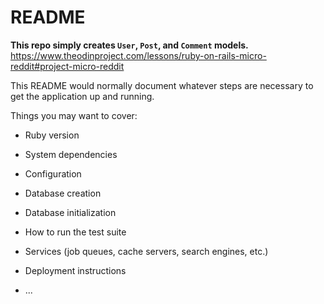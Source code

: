 # README

**This repo simply creates `User`, `Post`, and `Comment` models.**
https://www.theodinproject.com/lessons/ruby-on-rails-micro-reddit#project-micro-reddit


This README would normally document whatever steps are necessary to get the
application up and running.

Things you may want to cover:

* Ruby version

* System dependencies

* Configuration

* Database creation

* Database initialization

* How to run the test suite

* Services (job queues, cache servers, search engines, etc.)

* Deployment instructions

* ...
